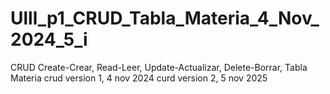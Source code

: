 # Ulll_p1_CRUD_Tabla_Materia_4_Nov_2024_5_i
CRUD Create-Crear, Read-Leer, Update-Actualizar, Delete-Borrar, Tabla Materia
crud version 1, 4 nov 2024
curd version 2, 5 nov 2025
